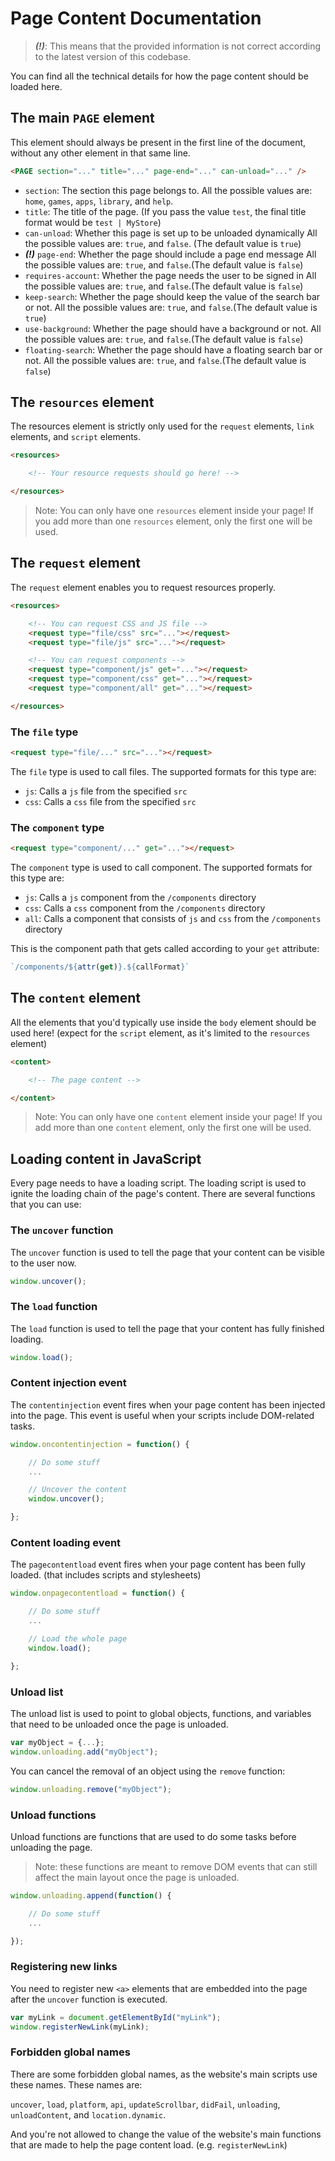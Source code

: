 # Page Content Documentation

> ***(!)***: This means that the provided information is not correct according to the latest version of this codebase.

You can find all the technical details for how the page content should be loaded here.

## The main `PAGE` element

This element should always be present in the first line of the document, without any other element in that same line.

```html
<PAGE section="..." title="..." page-end="..." can-unload="..." />
```

- `section`: The section this page belongs to.
  All the possible values are: `home`, `games`, `apps`, `library`, and `help`.
- `title`: The title of the page.
  (If you pass the value `test`, the final title format would be `test | MyStore`)
- `can-unload`: Whether this page is set up to be unloaded dynamically
  All the possible values are: `true`, and `false`. (The default value is `true`)
- ***(!)*** `page-end`: Whether the page should include a page end message
  All the possible values are: `true`, and `false`.(The default value is `false`)
- `requires-account`: Whether the page needs the user to be signed in
  All the possible values are: `true`, and `false`.(The default value is `false`)
- `keep-search`: Whether the page should keep the value of the search bar or not.
  All the possible values are: `true`, and `false`.(The default value is `true`)
- `use-background`: Whether the page should have a background or not.
  All the possible values are: `true`, and `false`.(The default value is `false`)
- `floating-search`: Whether the page should have a floating search bar or not.
  All the possible values are: `true`, and `false`.(The default value is `false`)

## The `resources` element

The resources element is strictly only used for the `request` elements, `link` elements, and `script` elements.

```html
<resources>

    <!-- Your resource requests should go here! -->

</resources>
```

> Note: You can only have one `resources` element inside your page! If you add more than one `resources` element, only the first one will be used.

## The `request` element

The `request` element enables you to request resources properly.

```html
<resources>

    <!-- You can request CSS and JS file -->
    <request type="file/css" src="..."></request>
    <request type="file/js" src="..."></request>

    <!-- You can request components -->
    <request type="component/js" get="..."></request>
    <request type="component/css" get="..."></request>
    <request type="component/all" get="..."></request>

</resources>
```

### The `file` type

```html
<request type="file/..." src="..."></request>
```

The `file` type is used to call files. The supported formats for this type are:

- `js`: Calls a `js` file from the specified `src`
- `css`: Calls a `css` file from the specified `src`

### The `component` type

```html
<request type="component/..." get="..."></request>
```

The `component` type is used to call component. The supported formats for this type are:

- `js`: Calls a `js` component from the `/components` directory
- `css`: Calls a `css` component from the `/components` directory
- `all`: Calls a component that consists of `js` and `css` from the `/components` directory

This is the component path that gets called according to your `get` attribute:

```js
`/components/${attr(get)}.${callFormat}`
```

## The `content` element

All the elements that you'd typically use inside the `body` element should be used here! (expect for the `script` element, as it's limited to the `resources` element)

```html
<content>

    <!-- The page content -->

</content>
```

> Note: You can only have one `content` element inside your page! If you add more than one `content` element, only the first one will be used.

## Loading content in JavaScript

Every page needs to have a loading script. The loading script is used to ignite the loading chain of the page's content. There are several functions that you can use:

### The `uncover` function

The `uncover` function is used to tell the page that your content can be visible to the user now.

```js
window.uncover();
```

### The `load` function

The `load` function is used to tell the page that your content has fully finished loading.

```js
window.load();
```

### Content injection event

The `contentinjection` event fires when your page content has been injected into the page. This event is useful when your scripts include DOM-related tasks.

```js
window.oncontentinjection = function() {

    // Do some stuff
    ...

    // Uncover the content
    window.uncover();

};
```

### Content loading event

The `pagecontentload` event fires when your page content has been fully loaded. (that includes scripts and stylesheets)

```js
window.onpagecontentload = function() {

    // Do some stuff
    ...

    // Load the whole page
    window.load();

};
```

### Unload list

The unload list is used to point to global objects, functions, and variables that need to be unloaded once the page is unloaded.

```js
var myObject = {...};
window.unloading.add("myObject");
```

You can cancel the removal of an object using the `remove` function:

```js
window.unloading.remove("myObject");
```

### Unload functions

Unload functions are functions that are used to do some tasks before unloading the page.

> Note: these functions are meant to remove DOM events that can still affect the main layout once the page is unloaded.

```js
window.unloading.append(function() {

    // Do some stuff
    ...

});
```

### Registering new links

You need to register new `<a>` elements that are embedded into the page after the `uncover` function is executed.

```js
var myLink = document.getElementById("myLink");
window.registerNewLink(myLink);
```

### Forbidden global names

There are some forbidden global names, as the website's main scripts use these names. These names are:

`uncover`, `load`, `platform`, `api`, `updateScrollbar`, `didFail`, `unloading`, `unloadContent`, and `location.dynamic`.

And you're not allowed to change the value of the website's main functions that are made to help the page content load. (e.g. `registerNewLink`)
